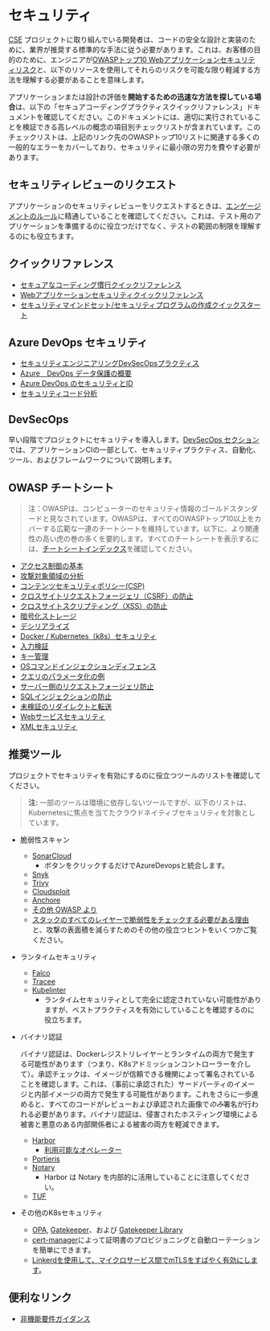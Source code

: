 # セキュリティ

[CSE](../CSE.md) プロジェクトに取り組んでいる開発者は、コードの安全な設計と実装のために、業界が推奨する標準的な手法に従う必要があります。これは、お客様の目的のために、エンジニアが[OWASPトップ10 Webアプリケーションセキュリティリスク](https://owasp.org/www-project-top-ten/)と、以下のリソースを使用してそれらのリスクを可能な限り軽減する方法を理解する必要があることを意味します。

アプリケーションまたは設計の評価を**開始するための迅速な方法を探している場合**は、以下の「セキュアコーディングプラクティスクイックリファレンス」ドキュメントを確認してください。このドキュメントには、適切に実行されていることを検証できる高レベルの概念の項目別チェックリストが含まれています。このチェックリストは、上記のリンク先のOWASPトップ10リストに関連する多くの一般的なエラーをカバーしており、セキュリティに最小限の労力を費やす必要があります。

## セキュリティレビューのリクエスト

アプリケーションのセキュリティレビューをリクエストするときは、[エンゲージメントのルール](rules-of-engagement.md)に精通していることを確認してください。これは、テスト用のアプリケーションを準備するのに役立つだけでなく、テストの範囲の制限を理解するのにも役立ちます。

## クイックリファレンス

- [セキュアなコーディング慣行クイックリファレンス](https://owasp.org/www-pdf-archive/OWASP_SCP_Quick_Reference_Guide_v2.pdf)
- [Webアプリケーションセキュリティクイックリファレンス](https://owasp.org/www-pdf-archive//OWASP_Web_Application_Security_Quick_Reference_Guide_0.3.pdf)
- [セキュリティマインドセット/セキュリティプログラムの作成クイックスタート](https://github.com/OWASP/Quick-Start-Guide/blob/master/OWASP%20Quick%20Start%20Guide.pdf?raw=true)

## Azure DevOps セキュリティ

- [セキュリティエンジニアリングDevSecOpsプラクティス](https://www.microsoft.com/en-us/securityengineering/devsecops)
- [Azure　DevOps データ保護の概要](https://docs.microsoft.com/en-us/azure/devops/organizations/security/data-protection?view=azure-devops)
- [Azure DevOps のセキュリティとID](https://docs.microsoft.com/en-us/azure/devops/organizations/security/about-security-identity?view=azure-devops)
- [セキュリティコード分析](https://secdevtools.azurewebsites.net/)

## DevSecOps

早い段階でプロジェクトにセキュリティを導入します。[DevSecOps セクション](../continuous-integration/dev-sec-ops/README.md)では、アプリケーションCIの一部として、セキュリティプラクティス、自動化、ツール、およびフレームワークについて説明します。

## OWASP チートシート

> 注：OWASPは、コンピューターのセキュリティ情報のゴールドスタンダードと見なされています。OWASPは、すべてのOWASPトップ10以上をカバーする広範な一連のチートシートを維持しています。以下に、より関連性の高い虎の巻の多くを要約します。すべてのチートシートを表示するには、[チートシートインデックス](https://github.com/OWASP/CheatSheetSeries/blob/master/Index.md)を確認してください。

- [アクセス制御の基本](https://github.com/OWASP/CheatSheetSeries/blob/master/cheatsheets/Access_Control_Cheat_Sheet.md)
- [攻撃対象領域の分析](https://github.com/OWASP/CheatSheetSeries/blob/master/cheatsheets/Attack_Surface_Analysis_Cheat_Sheet.md)
- [コンテンツセキュリティポリシー(CSP)](https://github.com/OWASP/CheatSheetSeries/blob/master/cheatsheets/Content_Security_Policy_Cheat_Sheet.md)
- [クロスサイトリクエストフォージェリ（CSRF）の防止](https://github.com/OWASP/CheatSheetSeries/blob/master/cheatsheets/Cross-Site_Request_Forgery_Prevention_Cheat_Sheet.md)
- [クロスサイトスクリプティング（XSS）の防止](https://github.com/OWASP/CheatSheetSeries/blob/master/cheatsheets/Cross_Site_Scripting_Prevention_Cheat_Sheet.md)
- [暗号化ストレージ](https://github.com/OWASP/CheatSheetSeries/blob/master/cheatsheets/Cryptographic_Storage_Cheat_Sheet.md)
- [デシリアライズ](https://github.com/OWASP/CheatSheetSeries/blob/master/cheatsheets/Deserialization_Cheat_Sheet.md)
- [Docker / Kubernetes（k8s）セキュリティ](https://github.com/OWASP/CheatSheetSeries/blob/master/cheatsheets/Docker_Security_Cheat_Sheet.md)
- [入力検証](https://github.com/OWASP/CheatSheetSeries/blob/master/cheatsheets/Input_Validation_Cheat_Sheet.md)
- [キー管理](https://github.com/OWASP/CheatSheetSeries/blob/master/cheatsheets/Key_Management_Cheat_Sheet.md)
- [OSコマンドインジェクションディフェンス](https://github.com/OWASP/CheatSheetSeries/blob/master/cheatsheets/OS_Command_Injection_Defense_Cheat_Sheet.md)
- [クエリのパラメータ化の例](https://github.com/OWASP/CheatSheetSeries/blob/master/cheatsheets/Query_Parameterization_Cheat_Sheet.md)
- [サーバー側のリクエストフォージェリ防止](https://github.com/OWASP/CheatSheetSeries/blob/master/cheatsheets/Server_Side_Request_Forgery_Prevention_Cheat_Sheet.md)
- [SQLインジェクションの防止](https://github.com/OWASP/CheatSheetSeries/blob/master/cheatsheets/SQL_Injection_Prevention_Cheat_Sheet.md)
- [未検証のリダイレクトと転送](https://github.com/OWASP/CheatSheetSeries/blob/master/cheatsheets/Unvalidated_Redirects_and_Forwards_Cheat_Sheet.md)
- [Webサービスセキュリティ](https://github.com/OWASP/CheatSheetSeries/blob/master/cheatsheets/Web_Service_Security_Cheat_Sheet.md)
- [XMLセキュリティ](https://github.com/OWASP/CheatSheetSeries/blob/master/cheatsheets/XML_Security_Cheat_Sheet.md)

## 推奨ツール

プロジェクトでセキュリティを有効にするのに役立つツールのリストを確認してください。

> **注:** 一部のツールは環境に依存しないツールですが、以下のリストは、Kubernetesに焦点を当てたクラウドネイティブセキュリティを対象としています。

- 脆弱性スキャン

  - [SonarCloud](https://sonarcloud.io/)
    - ボタンをクリックするだけでAzureDevopsと統合します。
  - [Snyk](https://github.com/snyk/snyk)
  - [Trivy](https://github.com/aquasecurity/trivy)
  - [Cloudsploit](https://github.com/aquasecurity/cloudsploit)
  - [Anchore](https://github.com/anchore/anchore-engine)
  - [その他 OWASP より](https://owasp.org/www-community/Vulnerability_Scanning_Tools)
  - [スタックのすべてのレイヤーで脆弱性をチェックする必要がある理由](https://sysdig.com/blog/image-scanning-best-practices/)と、攻撃の表面積を減らすためのその他の役立つヒントをいくつかご覧ください。

- ランタイムセキュリティ

  - [Falco](https://github.com/falcosecurity/falco)
  - [Tracee](https://github.com/aquasecurity/tracee)
  - [Kubelinter](https://github.com/stackrox/kube-linter)
    - ランタイムセキュリティとして完全に認定されていない可能性がありますが、ベストプラクティスを有効にしていることを確認するのに役立ちます。

- バイナリ認証

  バイナリ認証は、Dockerレジストリレイヤーとランタイムの両方で発生する可能性があります（つまり、K8sアドミッションコントローラーを介して）。承認チェックは、イメージが信頼できる機関によって署名されていることを確認します。これは、（事前に承認された）サードパーティのイメージと内部イメージの両方で発生する可能性があります。これをさらに一歩進めると、すべてのコードがレビューおよび承認された画像で*のみ*署名が行われる必要があります。バイナリ認証は、侵害されたホスティング環境による被害と悪意のある内部関係者による被害の両方を軽減できます。

  - [Harbor](https://github.com/goharbor/harbor/)
    - [利用可能なオペレーター](https://github.com/goharbor/harbor-operator)
  - [Portieris](https://github.com/IBM/portieris)
  - [Notary](https://github.com/theupdateframework/notary)
    - Harbor は Notary を内部的に活用していることに注意してください。
  - [TUF](https://github.com/theupdateframework/tuf)

- その他のK8sセキュリティ

  - [OPA](https://github.com/open-policy-agent/opa), [Gatekeeper](https://github.com/open-policy-agent/gatekeeper)、および [Gatekeeper Library](https://github.com/open-policy-agent/gatekeeper-library/tree/master/library)
  - [cert-manager](https://github.com/jetstack/cert-manager)によって証明書のプロビジョニングと自動ローテーションを簡単にできます。
  - [Linkerdを使用して、マイクロサービス間でmTLSをすばやく有効にします](https://linkerd.io/2/features/automatic-mtls/)。

## 便利なリンク

- [非機能要件ガイダンス](../design/design-patterns/non-functional-requirements-capture-guide.md)
